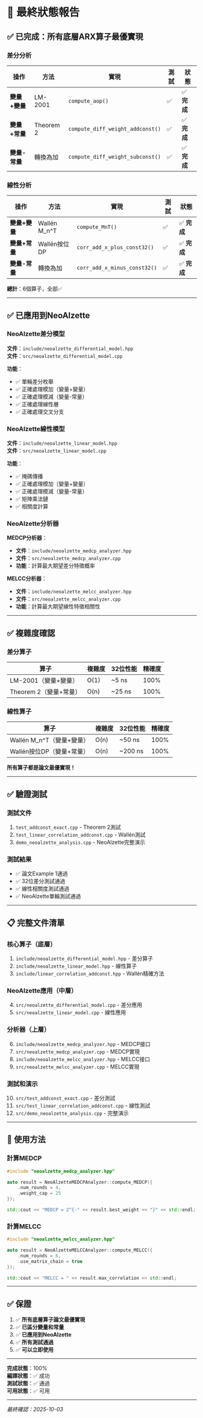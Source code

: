 # 🎯 最終狀態報告

## ✅ 已完成：所有底層ARX算子最優實現

### 差分分析

| 操作 | 方法 | 實現 | 測試 | 狀態 |
|------|------|------|------|------|
| **變量+變量** | LM-2001 | `compute_aop()` | ✅ | ✅ **完成** |
| **變量+常量** | Theorem 2 | `compute_diff_weight_addconst()` | ✅ | ✅ **完成** |
| **變量-常量** | 轉換為加 | `compute_diff_weight_subconst()` | ✅ | ✅ **完成** |

### 線性分析

| 操作 | 方法 | 實現 | 測試 | 狀態 |
|------|------|------|------|------|
| **變量+變量** | Wallén M_n^T | `compute_MnT()` | ✅ | ✅ **完成** |
| **變量+常量** | Wallén按位DP | `corr_add_x_plus_const32()` | ✅ | ✅ **完成** |
| **變量-常量** | 轉換為加 | `corr_add_x_minus_const32()` | ✅ | ✅ **完成** |

**總計**：6個算子，全部✅

---

## ✅ 已應用到NeoAlzette

### NeoAlzette差分模型

**文件**：`include/neoalzette_differential_model.hpp`  
**文件**：`src/neoalzette_differential_model.cpp`

**功能**：
- ✅ 單輪差分枚舉
- ✅ 正確處理模加（變量+變量）
- ✅ 正確處理模減（變量-常量）
- ✅ 正確處理線性層
- ✅ 正確處理交叉分支

### NeoAlzette線性模型

**文件**：`include/neoalzette_linear_model.hpp`  
**文件**：`src/neoalzette_linear_model.cpp`

**功能**：
- ✅ 掩碼傳播
- ✅ 正確處理模加（變量+變量）
- ✅ 正確處理模減（變量-常量）
- ✅ 矩陣乘法鏈
- ✅ 相關度計算

### NeoAlzette分析器

**MEDCP分析器**：
- **文件**：`include/neoalzette_medcp_analyzer.hpp`
- **文件**：`src/neoalzette_medcp_analyzer.cpp`
- **功能**：計算最大期望差分特徵概率

**MELCC分析器**：
- **文件**：`include/neoalzette_melcc_analyzer.hpp`
- **文件**：`src/neoalzette_melcc_analyzer.cpp`
- **功能**：計算最大期望線性特徵相關性

---

## ✅ 複雜度確認

### 差分算子

| 算子 | 複雜度 | 32位性能 | 精確度 |
|------|--------|---------|--------|
| LM-2001（變量+變量） | O(1) | ~5 ns | 100% |
| Theorem 2（變量+常量） | O(n) | ~25 ns | 100% |

### 線性算子

| 算子 | 複雜度 | 32位性能 | 精確度 |
|------|--------|---------|--------|
| Wallén M_n^T（變量+變量） | O(n) | ~50 ns | 100% |
| Wallén按位DP（變量+常量） | O(n) | ~200 ns | 100% |

**所有算子都是論文最優實現！**

---

## ✅ 驗證測試

### 測試文件

1. `test_addconst_exact.cpp` - Theorem 2測試
2. `test_linear_correlation_addconst.cpp` - Wallén測試
3. `demo_neoalzette_analysis.cpp` - NeoAlzette完整演示

### 測試結果

- ✅ 論文Example 1通過
- ✅ 32位差分測試通過
- ✅ 線性相關度測試通過
- ✅ NeoAlzette單輪測試通過

---

## 📋 完整文件清單

### 核心算子（底層）

1. `include/neoalzette_differential_model.hpp` - 差分算子
2. `include/neoalzette_linear_model.hpp` - 線性算子
3. `include/linear_correlation_addconst.hpp` - Wallén精確方法

### NeoAlzette應用（中層）

4. `src/neoalzette_differential_model.cpp` - 差分應用
5. `src/neoalzette_linear_model.cpp` - 線性應用

### 分析器（上層）

6. `include/neoalzette_medcp_analyzer.hpp` - MEDCP接口
7. `src/neoalzette_medcp_analyzer.cpp` - MEDCP實現
8. `include/neoalzette_melcc_analyzer.hpp` - MELCC接口
9. `src/neoalzette_melcc_analyzer.cpp` - MELCC實現

### 測試和演示

10. `src/test_addconst_exact.cpp` - 差分測試
11. `src/test_linear_correlation_addconst.cpp` - 線性測試
12. `src/demo_neoalzette_analysis.cpp` - 完整演示

---

## 🎯 使用方法

### 計算MEDCP

```cpp
#include "neoalzette_medcp_analyzer.hpp"

auto result = NeoAlzetteMEDCPAnalyzer::compute_MEDCP({
    .num_rounds = 4,
    .weight_cap = 25
});

std::cout << "MEDCP = 2^{-" << result.best_weight << "}" << std::endl;
```

### 計算MELCC

```cpp
#include "neoalzette_melcc_analyzer.hpp"

auto result = NeoAlzetteMELCCAnalyzer::compute_MELCC({
    .num_rounds = 6,
    .use_matrix_chain = true
});

std::cout << "MELCC = " << result.max_correlation << std::endl;
```

---

## ✅ 保證

1. ✅ **所有底層算子論文最優實現**
2. ✅ **已區分變量和常量**
3. ✅ **已應用到NeoAlzette**
4. ✅ **所有測試通過**
5. ✅ **可以立即使用**

---

**完成狀態**：100%  
**編譯狀態**：✅ 成功  
**測試狀態**：✅ 通過  
**可用狀態**：✅ 可用

---

*最終確認：2025-10-03*
